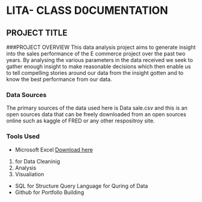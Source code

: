 # LITA- CLASS D0CUMENTATION
## PROJECT TITLE
###PROJECT OVERVIEW
This data analysis project aims to generate insight into the sales performance of the E commerce project over the past two years. By analysing the various parameters in the data received we seek to gather enough insight to make reasonable decisions which then enable us to tell compelling stories around our data from the insight gotten and to know the best performance from our data.

### Data Sources
The primary sources of the data used here is Data sale.csv and this is an open sources data that can be freely downloaded from an open sources online such as kaggle of FRED or any other respositroy site.

### Tools Used
-  Microsoft Excel [Download here](https;//www.microsoftexcel)
 1. for Data Cleaninig
 2. Analysis
 3. Visualiation
   
-  SQL for Structure Query Language for Quring of Data
-  Github for Portfollo Building
